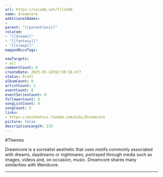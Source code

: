 ```yaml
---
url: https://vocadb.net/T/11448
name: dreamcore
additionalNames: 
- 
parent: "[[parentless]]"
related:
- "[[dream]]"
- "[[fantasy]]"
- "[[sleep]]"
mappedNicoTags:

newTargets:
- all
commentCount: 0
createDate: 2025-03-24T02:50:58.677
status: Draft
albumCount: 0
artistCount: 1
eventCount: 0
eventSeriesCount: 0
followerCount: 0
songListCount: 0
songCount: 5
links: 
- https://aesthetics.fandom.com/wiki/Dreamcore
picture: false
descriptionLength: 233
---
```


#Themes

Dreamcore is a surrealist aesthetic that uses motifs commonly associated with dreams, daydreams or nightmares, portrayed through media such as images, videos and, on occasion, music. Dreamcore shares many similarities with Weirdcore.

---


